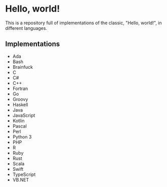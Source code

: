 # Hello, world!
This is a repository full of implementations of the classic, "Hello, world!", in different languages.

## Implementations
- Ada
- Bash
- Brainfuck
- C
- C#
- C++
- Fortran
- Go
- Groovy
- Haskell
- Java
- JavaScript
- Kotlin
- Pascal
- Perl
- Python 3
- PHP
- R
- Ruby
- Rust
- Scala
- Swift
- TypeScript
- VB.NET

